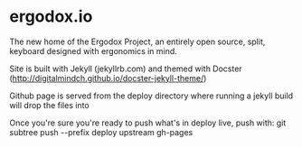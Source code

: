 # ergodox.io
The new home of the Ergodox Project, an entirely open source, split, keyboard designed with ergonomics in mind.

Site is built with Jekyll (jekyllrb.com) and themed with Docster (http://digitalmindch.github.io/docster-jekyll-theme/)

Github page is served from the deploy directory where running a jekyll build will drop the files into

Once you're sure you're ready to push what's in deploy live, push with:
git subtree push --prefix deploy upstream gh-pages
